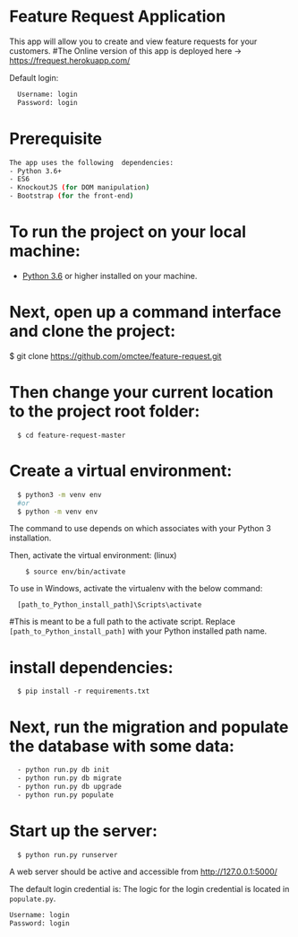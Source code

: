 # Feature Request Application 

This app will allow you to create and view feature requests for your customers. 
#The Online version of this app is deployed here -> https://frequest.herokuapp.com/

Default login:

```bash
  Username: login
  Password: login
```
# Prerequisite

```bash
The app uses the following  dependencies:
- Python 3.6+
- ES6
- KnockoutJS (for DOM manipulation)
- Bootstrap (for the front-end)
```
# To run the project on your local machine:
 - [Python 3.6](https://www.python.org/downloads/) or higher installed on your machine.

# Next, open up a command interface and clone the project:

  $ git clone https://github.com/omctee/feature-request.git


# Then change your current location to the project root folder:
```
  $ cd feature-request-master
```
# Create a virtual environment:
```bash
  $ python3 -m venv env
  #or
  $ python -m venv env
```
The command to use depends on which associates with your Python 3 installation.

Then, activate the virtual environment: (linux)

```
    $ source env/bin/activate
```
To use in Windows, activate the virtualenv with the below command:
```
  [path_to_Python_install_path]\Scripts\activate
```
#This is meant to be a full path to the activate script. Replace `[path_to_Python_install_path]` with  your Python installed path name.

# install dependencies:
```
  $ pip install -r requirements.txt
```

# Next, run the migration and populate the database with some data:
```bash
  - python run.py db init 
  - python run.py db migrate 
  - python run.py db upgrade
  - python run.py populate
```
# Start up the server:
```
  $ python run.py runserver
```
A web server should be active and accessible from http://127.0.0.1:5000/  

The default login credential is:
The logic for the login credential is located in ``populate.py``.

```bash
Username: login
Password: login
```